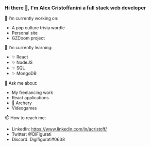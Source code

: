 ### Hi there 👋, I'm Alex Cristoffanini a full stack web developer

🔭 I’m currently working on:
- A pop culture trivia wordle
- Personal site
- GZDoom project 

🌱 I’m currently learning:
- ✨ React
- ✨ NodeJS
- ✨ SQL
- ✨ MongoDB

💬 Ask me about:
- My freelancing work
- React applications
- 🏹 Archery
- Videogames

📫 How to reach me:
- LinkedIn: https://www.linkedin.com/in/acristoff/
- Twitter: @DiFigurati
- Discord: Digifigurati#0638
<!--
**ACristoff/ACristoff** is a ✨ _special_ ✨ repository because its `README.md` (this file) appears on your GitHub profile.

Here are some ideas to get you started:

- 🔭 I’m currently working on ...
- 🌱 I’m currently learning ...
- 👯 I’m looking to collaborate on ...
- 🤔 I’m looking for help with ...
- 💬 Ask me about ...
- 📫 How to reach me: ...
- 😄 Pronouns: ...
- ⚡ Fun fact: ...
-->

